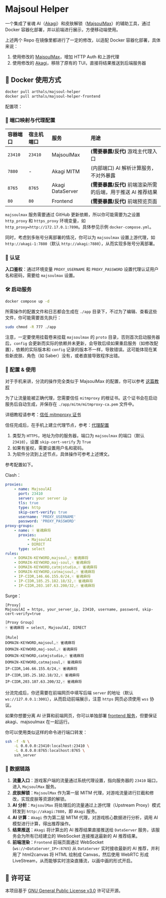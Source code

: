 # Majsoul Helper

一个集成了雀魂 AI（[Akagi](https://github.com/shinkuan/Akagi)）和皮肤解锁（[MajsoulMax](https://github.com/Avenshy/MajsoulMax)）的辅助工具，通过 Docker 容器化部署，并以前端进行展示，方便移动端使用。

上述两个 Repo 在镜像里都进行了一定的修改，以适配 Docker 容器化部署，具体来说：

1. 使用修改的 [MajsoulMax](https://github.com/zhuozhiyongde/MajsoulMax)，增加 HTTP Auth 和上游代理
2. 使用修改的 [Akagi](https://github.com/zhuozhiyongde/Akagi)，移除了原有的 TUI，直接将结果推送到后端服务器

## 🐳 Docker 使用方式

```bash
docker pull arthals/majsoul-helper
docker pull arthals/majsoul-helper-frontend
```

配置项：

### 🔌 端口映射与代理配置

| 容器端口 | 宿主机端口 | 服务 | 用途 |
| :--- | :--- | :--- | :--- |
| `23410` | `23410` | MajsoulMax | **(需要暴露/反代)** 游戏主代理入口 |
| `7880` | - | Akagi MITM | (内部端口) AI 解析计算服务，不对外暴露 |
| `8765` | `8765` | Akagi DataServer | **(需要暴露/反代)** 前端渲染所需的后端，用于推送 AI 推荐结果 |
| `80` | `80` | Frontend | **(需要暴露/反代)** 前端预览页面 |

`majsoulmax` 服务需要通过 GitHub 更新依赖，所以你可能需要为之设置 `http_proxy` 和 `https_proxy` 环境变量，如 `http_proxy=http://172.17.0.1:7890`。具体参见示例 `docker-compose.yml`。

同时，考虑到多账号分离部署的情况，你可以为 `majsoulmax` 设置上游代理，如 `http://akagi-1:7880`（默认 `http://akagi:7880`），从而实现多账号分离部署。

### 🔑 认证

**入口鉴权**：通过环境变量 `PROXY_USERNAME` 和 `PROXY_PASSWORD` 设置代理认证用户名和密码，需要给 `majsoulmax` 设置。

### 🛠️ 启动服务

```bash
docker compose up -d
```

所需操作的配置文件和日志都会生成在 `./app` 目录下，不过为了编辑、查看这些文件，你可能需要首先执行：

```bash
sudo chmod -R 777 ./app
```

注意，一定要使用挂载卷来挂载 `majsoulmax` 的 `proto` 目录，否则首次启动服务器后，`config` 会更新而实际的依赖并未更新，会导致后续如果重启服务（如修改配置），依赖的实际版本和 `config` 记录的版本不一样，导致错误。这可能体现在某些新皮肤、角色（如 Saber）没有，或者直接导致程序出错。

### 🌟 配置 & 使用

对于手机来讲，分流的操作完全类似于 MajsoulMax 的配置，你可以参考 [这篇教程](https://arthals.ink/blog/majsoul)

为了让流量能被正确代理，您需要信任 `mitmproxy` 的根证书。这个证书会在启动服务后自动生成，并保存在 `./app/mitm/mitmproxy-ca.pem` 文件中。

详细教程请参考：[信任 mitmproxy 证书](https://arthals.ink/blog/majsoul#%E4%BF%A1%E4%BB%BB%E8%AF%81%E4%B9%A6)

信任完成后，在手机上建立代理节点，参考：[代理配置](https://arthals.ink/blog/majsoul#%E4%BB%A3%E7%90%86%E9%85%8D%E7%BD%AE)

1. 类型为 `HTTPS`，地址为你的服务器，端口为 `majsoulmax` 的端口（默认 `23410`），设置 `skip-cert-verify` 为 `True`
2. 如果有鉴权，需要设置用户名和密码。
3. 为软件分流到上述节点，具体操作可参考上述博文。

参考配置如下。

Clash：

```yaml
proxies:
    - name: MajsoulAI
      port: 23410
      server: your server ip
      tls: true
      type: http
      skip-cert-verify: true
      username: 'PROXY_USERNAME'
      password: 'PROXY_PASSWORD'
proxy-groups:
    - name: 🀄 雀魂麻将
      proxies:
          - MajsoulAI
          - DIRECT
      type: select
rules:
    - DOMAIN-KEYWORD,majsoul,🀄 雀魂麻将
    - DOMAIN-KEYWORD,maj-soul,🀄 雀魂麻将
    - DOMAIN-KEYWORD,catmjstudio,🀄 雀魂麻将
    - DOMAIN-KEYWORD,catmajsoul,🀄 雀魂麻将
    - IP-CIDR,146.66.155.0/24,🀄 雀魂麻将
    - IP-CIDR,185.25.182.18/32,🀄 雀魂麻将
    - IP-CIDR,203.107.63.200/32,🀄 雀魂麻将
```

Surge：

```text
[Proxy]
MajsoulAI = https, your_server_ip, 23410, username, password, skip-cert-verify=true

[Proxy Group]
🀄 雀魂麻将 = select, MajsoulAI, DIRECT

[Rule]
DOMAIN-KEYWORD,majsoul,🀄 雀魂麻将
DOMAIN-KEYWORD,maj-soul,🀄 雀魂麻将
DOMAIN-KEYWORD,catmjstudio,🀄 雀魂麻将
DOMAIN-KEYWORD,catmajsoul,🀄 雀魂麻将
IP-CIDR,146.66.155.0/24,🀄 雀魂麻将
IP-CIDR,185.25.182.18/32,🀄 雀魂麻将
IP-CIDR,203.107.63.200/32,🀄 雀魂麻将
```

分流完成后，你还需要在前端网页中填写后端 `server` 的地址（默认 `ws://127.0.0.1:3001`），从而启动前端展示，注意 `https` 网页必须使用 `wss` 协议。

如果你想要分离 AI 计算和前端网页，你可以单独部署 [frontend 服务](https://github.com/zhuozhiyongde/AkagiFrontend)，但要保证 akagi、majsoulmax 在一起运行。

你可以使用类似这样的命令进行端口转发：

```bash
ssh -f -N \
    -L 0.0.0.0:23410:localhost:23410 \
    -L 0.0.0.0:8765:localhost:8765 \
    ssh_server
```

### 🔗 数据链路

1.  **流量入口**：游戏客户端的流量通过系统代理设置，指向服务器的 `23410` 端口，进入 `MajsoulMax` 服务。
2.  **皮肤解锁**：`MajsoulMax` 作为第一层 MITM 代理，对游戏流量进行拦截和修改，实现皮肤等资源的解锁。
3.  **AI 分析**：`MajsoulMax` 将处理后的流量通过上游代理（Upstream Proxy）模式转发到 `http://akagi:7880`，即 `Akagi` 服务。
4.  **AI 计算**：`Akagi` 作为第二层 MITM 代理，对游戏核心数据进行分析，调用 AI 模型进行计算，得出推荐操作。
5.  **结果推送**：`Akagi` 将计算出的 AI 推荐结果直接推送给 `DataServer` 服务，该服务会为所有已经建立的 WebSocket 连接推送最新的 AI 推荐结果。
6.  **前端渲染**：`Frontend` 前端页面通过 WebSocket (`ws://<DataServer_IP>:8765`) 从 `DataServer` 实时接收最新的 AI 推荐，并利用了 html2canvas 将 HTML 绘制成 Canvas，然后使用 WebRTC 形成 LiveStream，从而能够实时渲染直播流，以画中画的形式开启。

## 📜 许可证

本项目基于 [GNU General Public License v3.0](LICENSE) 许可证开源。